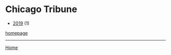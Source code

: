 # Chicago Tribune

  * [2019](./chicago-tribune-2019.md) (1)

[homepage](https://www.chicagotribune.com/)

----

[Home](../index.md)
